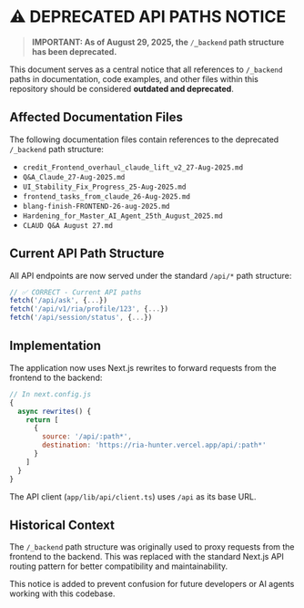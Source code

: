 # ⚠️ DEPRECATED API PATHS NOTICE

> **IMPORTANT: As of August 29, 2025, the `/_backend` path structure has been deprecated.**

This document serves as a central notice that all references to `/_backend` paths in documentation, code examples, and other files within this repository should be considered **outdated and deprecated**.

## Affected Documentation Files

The following documentation files contain references to the deprecated `/_backend` path structure:

- `credit_Frontend_overhaul_claude_lift_v2_27-Aug-2025.md`
- `Q&A_Claude_27-Aug-2025.md`
- `UI_Stability_Fix_Progress_25-Aug-2025.md`
- `frontend_tasks_from_claude_26-Aug-2025.md`
- `blang-finish-FRONTEND-26-aug-2025.md`
- `Hardening_for_Master_AI_Agent_25th_August_2025.md`
- `CLAUD Q&A August 27.md`

## Current API Path Structure

All API endpoints are now served under the standard `/api/*` path structure:

```javascript
// ✅ CORRECT - Current API paths
fetch('/api/ask', {...})
fetch('/api/v1/ria/profile/123', {...})
fetch('/api/session/status', {...})
```

## Implementation

The application now uses Next.js rewrites to forward requests from the frontend to the backend:

```javascript
// In next.config.js
{
  async rewrites() {
    return [
      {
        source: '/api/:path*',
        destination: 'https://ria-hunter.vercel.app/api/:path*'
      }
    ]
  }
}
```

The API client (`app/lib/api/client.ts`) uses `/api` as its base URL.

## Historical Context

The `/_backend` path structure was originally used to proxy requests from the frontend to the backend. This was replaced with the standard Next.js API routing pattern for better compatibility and maintainability.

This notice is added to prevent confusion for future developers or AI agents working with this codebase.
